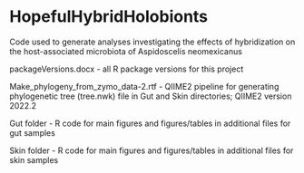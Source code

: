 # HopefulHybridHolobionts
Code used to generate analyses investigating the effects of hybridization on the host-associated microbiota of Aspidoscelis neomexicanus

packageVersions.docx - all R package versions for this project

Make_phylogeny_from_zymo_data-2.rtf - QIIME2 pipeline for generating phylogenetic tree (tree.nwk) file in Gut and Skin directories; QIIME2 version 2022.2

Gut folder - R code for main figures and figures/tables in additional files for gut samples

Skin folder - R code for main figures and figures/tables in additional files for skin samples
